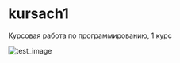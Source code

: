 # kursach1
Курсовая работа по программированию, 1 курс



![test_image](https://i.pinimg.com/originals/27/3d/67/273d67114d0cbd039d792390d16417ee.png)
